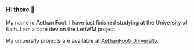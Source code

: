 ### Hi there 👋

My name id Aethan Foot. I have just finished studying at the University of Bath. I am a core dev on the LeftWM project.

My university projects are available at [AethanFoot-University](https://github.com/AethanFoot-University).
